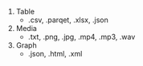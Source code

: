 1. Table
    - .csv, .parqet, .xlsx, .json
2. Media
    - .txt, .png, .jpg, .mp4, .mp3, .wav
3. Graph
    - .json, .html, .xml

